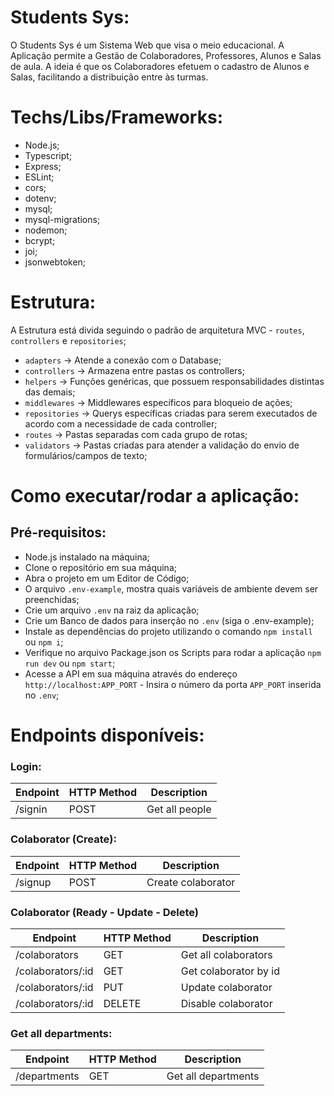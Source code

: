 # Students Sys:

O Students Sys é um Sistema Web que visa o meio educacional. A Aplicação permite a Gestão de Colaboradores, Professores, Alunos e Salas de aula. A ideia é que os Colaboradores efetuem o cadastro de Alunos e Salas, facilitando a distribuição entre às turmas.

# Techs/Libs/Frameworks:

- Node.js;
- Typescript;
- Express;
- ESLint;
- cors;
- dotenv;
- mysql;
- mysql-migrations;
- nodemon;
- bcrypt;
- joi;
- jsonwebtoken;

# Estrutura:

A Estrutura está divida seguindo o padrão de arquitetura MVC - `routes`, `controllers` e `repositories`;

- `adapters` -> Atende a conexão com o Database;
- `controllers` -> Armazena entre pastas os controllers;
- `helpers` -> Funções genéricas, que possuem responsabilidades distintas das demais;
- `middlewares` -> Middlewares específicos para bloqueio de ações;
- `repositories` -> Querys específicas criadas para serem executados de acordo com a necessidade de cada controller;
- `routes` -> Pastas separadas com cada grupo de rotas;
- `validators` -> Pastas criadas para atender a validação do envio de formulários/campos de texto;

# Como executar/rodar a aplicação:

## Pré-requisitos:

- Node.js instalado na máquina;
- Clone o repositório em sua máquina;
- Abra o projeto em um Editor de Código;
- O arquivo `.env-example`, mostra quais variáveis de ambiente devem ser preenchidas;
- Crie um arquivo `.env` na raiz da aplicação;
- Crie um Banco de dados para inserção no `.env` (siga o .env-example);
- Instale as dependências do projeto utilizando o comando `npm install` ou `npm i`;
- Verifique no arquivo Package.json os Scripts para rodar a aplicação `npm run dev` ou `npm start`;
- Acesse a API em sua máquina através do endereço `http://localhost:APP_PORT` - Insira o número da porta `APP_PORT` inserida no `.env`;

# Endpoints disponíveis:

### Login:

| Endpoint              | HTTP Method           | Description           |
| --------------------- | --------------------- | --------------------- |
| /signin               | POST                  | Get all people        |

### Colaborator (Create):

| Endpoint              | HTTP Method           | Description           |
| --------------------- | --------------------- | --------------------- |
| /signup               | POST                  | Create colaborator    |

### Colaborator (Ready - Update - Delete)

| Endpoint              | HTTP Method           | Description           |
| --------------------- | --------------------- | --------------------- |
| /colaborators         | GET                   | Get all colaborators  |
| /colaborators/:id     | GET                   | Get colaborator by id |
| /colaborators/:id     | PUT                   | Update colaborator    |
| /colaborators/:id     | DELETE                | Disable colaborator   |

### Get all departments:

| Endpoint              | HTTP Method           | Description           |
| --------------------- | --------------------- | --------------------- |
| /departments          | GET                   | Get all departments   |